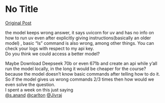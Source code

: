 # No Title

[Original Post](https://discourse.onlinedegree.iitm.ac.in/t/164277/46)

<p>the model keeps wrong answer, it says uvicorn for uv and has no info on how to run uv even after explicitly giving instructions(basically an older model) , basic “ls” command is also wrong, among other things. You can check your logs with respect to my api key.<br>
Do you think we could access a better model?</p>
<p>Maybe Download Deepseek 70b or even 671b and create an api while y’all run the model locally, in the long it would be cheaper for the course?<br>
because the model doesn’t know basic commands after telling how to do it.<br>
So if the model gives us wrong commands 2/3 times then how would we even solve the question.<br>
I spent a week on this just saying<br>
<a class="mention" href="/u/s.anand">@s.anand</a> <a class="mention" href="/u/carlton">@carlton</a> <a class="mention" href="/u/jivraj">@Jivraj</a></p>